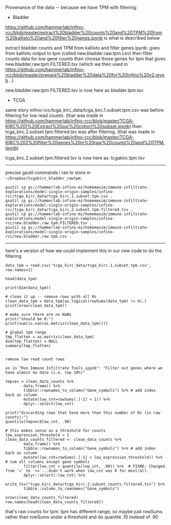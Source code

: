 Provenance of the data -- because we have TPM with filtering:

* Bladder

https://github.com/hammerlab/infino-rcc/blob/master/extract%20bladder%20counts%20and%20TPM%20from%20kallisto%20and%20filter%20genes.ipynb  is what is described below

extract bladder counts and TPM from kallisto and filter genes.ipynb: goes from kallisto output to tpm (called new.bladder.raw.tpm.csv)
then filter counts data for low gene counts
then choose those genes for tpm
that gives new.bladder.raw.tpm.FILTERED.tsv (which we then used in https://github.com/hammerlab/infino-rcc/blob/master/prepare%20bladder%20data%20for%20infino%20v2.ipynb ..)

new.bladder.raw.tpm.FILTERED.tsv is now here as bladder.tpm.tsv

* TCGA

same story
infino-rcc/tcga_kirc_data/tcga_kirc.1.subset.tpm.csv was before filtering for low read counts. (that was made in https://github.com/hammerlab/infino-rcc/blob/master/TCGA-KIRC%201%20Extract%20our%20cohort%20subset.ipynb)
then tcga_kirc.2.subset.tpm.filtered.tsv was after filtering. (that was made in https://github.com/hammerlab/infino-rcc/blob/master/TCGA-KIRC%202%20filter%20genes%20in%20raw%20counts%20and%20TPM.ipynb)

tcga_kirc.2.subset.tpm.filtered.tsv is now here as: tcgakirc.tpm.tsv


---

precise gsutil commands i ran to store in `~/Dropbox/tcgakirc_bladder_rawtpm`:

```
gsutil cp gs://hammerlab-infino-mz/homemaxim/immune-infiltrate-explorations/model-single-origin-samples/infino-rcc/tcga_kirc_data/tcga_kirc.1.subset.tpm.csv .
gsutil cp gs://hammerlab-infino-mz/homemaxim/immune-infiltrate-explorations/model-single-origin-samples/infino-rcc/tcga_kirc_data/tcga_kirc.2.subset.tpm.filtered.tsv .
gsutil cp gs://hammerlab-infino-mz/homemaxim/immune-infiltrate-explorations/model-single-origin-samples/infino-rcc/new.bladder.raw.tpm.FILTERED.tsv .
gsutil cp gs://hammerlab-infino-mz/homemaxim/immune-infiltrate-explorations/model-single-origin-samples/infino-rcc/new.bladder.raw.tpm.csv .
```

---

here's a version of how we could implement this in our new code to do the filtering 

```
data_tpm = read.csv('tcga_kirc_data/tcga_kirc.1.subset.tpm.csv', row.names=1)

head(data_tpm)

print(dim(data_tpm))

# clean it up -- remove rows with all 0s
clean_data_tpm = data_tpm[as.logical(rowSums(data_tpm) != 0),]
print(nrow(clean_data_tpm))

# make sure there are no NaNs
print("should be 0:")
print(sum(is.nan(as.matrix(clean_data_tpm))))

# global tpm range
tmp_flatten = as.matrix(clean_data_tpm)
dim(tmp_flatten) = NULL
summary(tmp_flatten)


remove low read count rows

as in "Run Immune Infiltrate Tools.ipynb": "Filter out genes where we have almost no data (i.e. top 10%)"

tmpvec = clean_data_counts %>%
        data.frame() %>%
        tibble::rownames_to_column("Gene_symbols") %>% # add index back as column
        mutate(low_cnt=rowSums(.[-1] < 1)) %>%
        dplyr::select(low_cnt)

print("discarding rows that have more than this number of 0s (in raw counts):")
quantile(tmpvec$low_cnt, .90)

# this makes sense as a threshold for counts
low_expression_threshold = 1
clean_data_counts_filtered <- clean_data_counts %>%
        data.frame() %>%
        tibble::rownames_to_column("Gene_symbols") %>% # add index back as column
        mutate(low_cnt=rowSums(.[-1] < low_expression_threshold)) %>% # sum all columns except gene symbols
        filter(low_cnt < quantile(low_cnt, .90)) %>%  # FIXME: Changed from `<` to `<=`...didn't work when low_cnt was 0 for most/all.
        dplyr::select(-low_cnt) %>%
        write_tsv("tcga_kirc_data/tcga_kirc.2.subset.counts.filtered.tsv") %>%
        tibble::column_to_rownames("Gene_symbols")

nrow(clean_data_counts_filtered)
row.names(head(clean_data_counts_filtered))
```

that's raw counts
for tpm:
tpm has different range, so maybe just rowSums rather than rowSums under a threshold
and do quantile .10 instead of .90